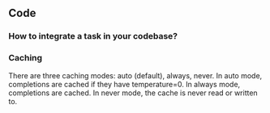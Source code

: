 ## Code
### How to integrate a task in your codebase?

### Caching
There are three caching modes: auto (default), always, never.
In auto mode, completions are cached if they have temperature=0.
In always mode, completions are cached.
In never mode, the cache is never read or written to.